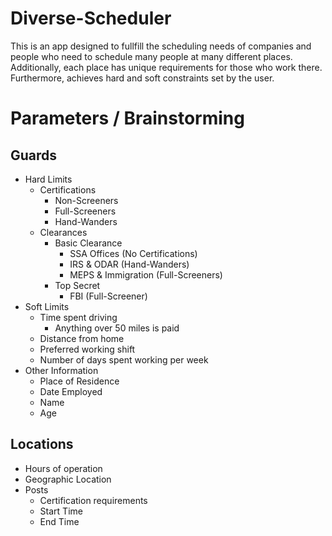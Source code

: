 # Diverse-Scheduler
This is an app designed to fullfill the scheduling needs of companies and people who need to schedule many people at many different places. Additionally, each place has unique requirements for those who work there. Furthermore, achieves hard and soft constraints set by the user.

# Parameters / Brainstorming

## Guards
+ Hard Limits
  + Certifications
    + Non-Screeners
    + Full-Screeners
    + Hand-Wanders
  + Clearances
    + Basic Clearance
      + SSA Offices (No Certifications)
      + IRS & ODAR (Hand-Wanders)
      + MEPS & Immigration (Full-Screeners)
    + Top Secret
      + FBI (Full-Screener)
+ Soft Limits
  + Time spent driving
    + Anything over 50 miles is paid
  + Distance from home
  + Preferred working shift
  + Number of days spent working per week
+ Other Information
  + Place of Residence
  + Date Employed
  + Name
  + Age

## Locations
+ Hours of operation
+ Geographic Location
+ Posts
  + Certification requirements
  + Start Time
  + End Time
